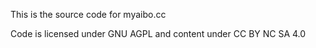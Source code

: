 This is the source code for myaibo.cc

Code is licensed under GNU AGPL and content under CC BY NC SA 4.0